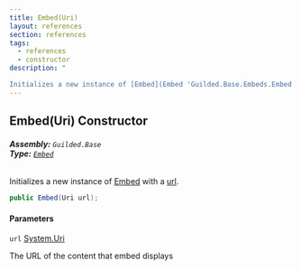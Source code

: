 ```yaml
---
title: Embed(Uri)
layout: references
section: references
tags:
  - references
  - constructor
description: "

Initializes a new instance of [Embed](Embed 'Guilded.Base.Embeds.Embed') with a [url](Embed.Embed(Uri)#Guilded.Base.Embeds.Embed.Embed(Uri).url 'Guilded.Base.Embeds.Embed.Embed(Uri).url')."
---
```


## Embed(Uri) Constructor
###### **Assembly:** `Guilded.Base`<br/>**Type:** [`Embed`](Embed 'Guilded.Base.Embeds.Embed')

Initializes a new instance of [Embed](Embed 'Guilded.Base.Embeds.Embed') with a [url](Embed.Embed(Uri)#Guilded.Base.Embeds.Embed.Embed(Uri).url 'Guilded.Base.Embeds.Embed.Embed(Uri).url').

```csharp
public Embed(Uri url);
```
#### Parameters

<a name='Guilded.Base.Embeds.Embed.Embed(Uri).url'></a>

`url` [System.Uri](https://docs.microsoft.com/en-us/dotnet/api/System.Uri 'System.Uri')

The URL of the content that embed displays